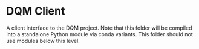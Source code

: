 DQM Client
==========

A client interface to the DQM project. Note that this folder will be compiled into a standalone Python
module via conda variants. This folder should not use modules below this level.

